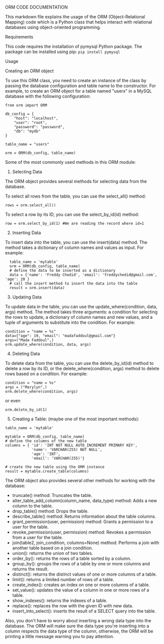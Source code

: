ORM CODE DOCUMENTATION

This markdown file explains the usage of the ORM (Object-Relational Mapping) code which is a Python class that helps interact with relational databases using object-oriented programming.

Requirements

This code requires the installation of pymysql Python package. The package can be installed using pip:
```pip install pymysql```

Usage

Creating an ORM object

To use this ORM class, you need to create an instance of the class by passing the database configuration and table name to the constructor. For example, to create an ORM object for a table named "users" in a MySQL database with the following configuration:
```
from orm import ORM

db_config = {
    "host": "localhost",
    "user": "root",
    "password": "password",
    "db": "mydb"
}

table_name = "users"

orm = ORM(db_config, table_name)
```
Some of the most commonly used methods in this ORM module:
1. Selecting Data

The ORM object provides several methods for selecting data from the database.

To select all rows from the table, you can use the select_all() method:
  
  ```
  rows = orm.select_all()
  ```
  
To select a row by its ID, you can use the select_by_id(id) method:
  ```
  row = orm.select_by_id(1) #We are reading the record where id=1
  ```
 
2. Inserting Data

To insert data into the table, you can use the insert(data) method. The method takes a dictionary of column names and values as input. For example:

```
  table_name = 'mytable' 
  orm = ORM(db_config, table_name) 
  # define the data to be inserted as a dictionary
  data = {'name': 'Freddy Chedid', 'email': 'freddychedid@gmail.com', 'age': 20 } 
  # call the insert method to insert the data into the table 
  result = orm.insert(data) 
```

 3. Updating Data

To update data in the table, you can use the update_where(condition, data, args) method. The method takes three arguments: a condition for selecting the rows to update, a dictionary of column names and new values, and a tuple of arguments to substitute into the condition. For example:
 
  ```
  condition = "name = %s"
  data={"age": 19, "email": "madafaddoul@gmail.com"}
  args=("Mada Faddoul",)
  orm.update_where(condition, data, args)
  ```
  
  
  4. Deleting Data

To delete data from the table, you can use the delete_by_id(id) method to delete a row by its ID, or the delete_where(condition, args) method to delete rows based on a condition. For example:
  
  ```
  condition = "name = %s"
  args = ("Marylyn",)
  orm.delete_where(condition, args)
  ```
  
  
 or even
 
  ```
  orm.delete_by_id(1)
  
  ```


  5. Creating a Table: (maybe one of the most important methods):
    
    
    table_name = 'mytable' 

    mytable = ORM(db_config, table_name) 
    # define the columns of the new table 
    columns = { 'id': 'INT NOT NULL AUTO_INCREMENT PRIMARY KEY', 
                'name': 'VARCHAR(255) NOT NULL', 
                'age': 'INT', 
                'email': 'VARCHAR(255)'} 

    # create the new table using the ORM instance 
    result = mytable.create_table(columns)
    
The ORM object also provides several other methods for working with the database:
- truncate() method: Truncates the table.
- alter_table_add_column(column_name, data_type) method: Adds a new column to the table.
- drop_table() method: Drops the table.
- describe_table() method: Returns information about the table columns.
- grant_permission(user, permission) method: Grants a permission to a user for the table.
- revoke_permission(user, permission) method: Revokes a permission from a user for the table.
- join(table2, join_condition, columns=None) method: Performs a join with another table based on a join condition.
- union(): returns the union of two tables.
- order_by(): returns the rows of a table sorted by a column.
- group_by(): groups the rows of a table by one or more columns and returns the result.
- distinct(): returns the distinct values of one or more columns of a table.
- limit(): returns a limited number of rows of a table.
- create_index(): creates an index on one or more columns of a table.
- set_value(): updates the value of a column in one or more rows of a table.
- show_indexes(): returns the indexes of a table.
- replace(): replaces the row with the given ID with new data.
- insert_into_select(): inserts the result of a SELECT query into the table.

Also, you don't have to worry about inserting a wrong data type into the database. The ORM will make sure the data type you're inserting into a column respects the data type of the column, otherwise, the ORM will be printing a little message warning you to pay attention.
